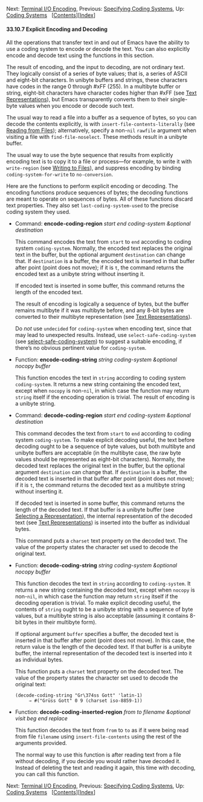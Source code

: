 <!-- This is the GNU Emacs Lisp Reference Manual
corresponding to Emacs version 27.2.

Copyright (C) 1990-1996, 1998-2021 Free Software Foundation,
Inc.

Permission is granted to copy, distribute and/or modify this document
under the terms of the GNU Free Documentation License, Version 1.3 or
any later version published by the Free Software Foundation; with the
Invariant Sections being "GNU General Public License," with the
Front-Cover Texts being "A GNU Manual," and with the Back-Cover
Texts as in (a) below.  A copy of the license is included in the
section entitled "GNU Free Documentation License."

(a) The FSF's Back-Cover Text is: "You have the freedom to copy and
modify this GNU manual.  Buying copies from the FSF supports it in
developing GNU and promoting software freedom." -->

<!-- Created by GNU Texinfo 6.7, http://www.gnu.org/software/texinfo/ -->

Next: [Terminal I/O Encoding](Terminal-I_002fO-Encoding.html), Previous: [Specifying Coding Systems](Specifying-Coding-Systems.html), Up: [Coding Systems](Coding-Systems.html)   \[[Contents](index.html#SEC_Contents "Table of contents")]\[[Index](Index.html "Index")]

#### 33.10.7 Explicit Encoding and Decoding

All the operations that transfer text in and out of Emacs have the ability to use a coding system to encode or decode the text. You can also explicitly encode and decode text using the functions in this section.

The result of encoding, and the input to decoding, are not ordinary text. They logically consist of a series of byte values; that is, a series of ASCII and eight-bit characters. In unibyte buffers and strings, these characters have codes in the range 0 through #xFF (255). In a multibyte buffer or string, eight-bit characters have character codes higher than #xFF (see [Text Representations](Text-Representations.html)), but Emacs transparently converts them to their single-byte values when you encode or decode such text.

The usual way to read a file into a buffer as a sequence of bytes, so you can decode the contents explicitly, is with `insert-file-contents-literally` (see [Reading from Files](Reading-from-Files.html)); alternatively, specify a non-`nil` `rawfile` argument when visiting a file with `find-file-noselect`. These methods result in a unibyte buffer.

The usual way to use the byte sequence that results from explicitly encoding text is to copy it to a file or process—for example, to write it with `write-region` (see [Writing to Files](Writing-to-Files.html)), and suppress encoding by binding `coding-system-for-write` to `no-conversion`.

Here are the functions to perform explicit encoding or decoding. The encoding functions produce sequences of bytes; the decoding functions are meant to operate on sequences of bytes. All of these functions discard text properties. They also set `last-coding-system-used` to the precise coding system they used.

*   Command: **encode-coding-region** *start end coding-system \&optional destination*

    This command encodes the text from `start` to `end` according to coding system `coding-system`. Normally, the encoded text replaces the original text in the buffer, but the optional argument `destination` can change that. If `destination` is a buffer, the encoded text is inserted in that buffer after point (point does not move); if it is `t`, the command returns the encoded text as a unibyte string without inserting it.

    If encoded text is inserted in some buffer, this command returns the length of the encoded text.

    The result of encoding is logically a sequence of bytes, but the buffer remains multibyte if it was multibyte before, and any 8-bit bytes are converted to their multibyte representation (see [Text Representations](Text-Representations.html)).

    Do *not* use `undecided` for `coding-system` when encoding text, since that may lead to unexpected results. Instead, use `select-safe-coding-system` (see [select-safe-coding-system](User_002dChosen-Coding-Systems.html)) to suggest a suitable encoding, if there’s no obvious pertinent value for `coding-system`.

<!---->

*   Function: **encode-coding-string** *string coding-system \&optional nocopy buffer*

    This function encodes the text in `string` according to coding system `coding-system`. It returns a new string containing the encoded text, except when `nocopy` is non-`nil`, in which case the function may return `string` itself if the encoding operation is trivial. The result of encoding is a unibyte string.

<!---->

*   Command: **decode-coding-region** *start end coding-system \&optional destination*

    This command decodes the text from `start` to `end` according to coding system `coding-system`. To make explicit decoding useful, the text before decoding ought to be a sequence of byte values, but both multibyte and unibyte buffers are acceptable (in the multibyte case, the raw byte values should be represented as eight-bit characters). Normally, the decoded text replaces the original text in the buffer, but the optional argument `destination` can change that. If `destination` is a buffer, the decoded text is inserted in that buffer after point (point does not move); if it is `t`, the command returns the decoded text as a multibyte string without inserting it.

    If decoded text is inserted in some buffer, this command returns the length of the decoded text. If that buffer is a unibyte buffer (see [Selecting a Representation](Selecting-a-Representation.html)), the internal representation of the decoded text (see [Text Representations](Text-Representations.html)) is inserted into the buffer as individual bytes.

    This command puts a `charset` text property on the decoded text. The value of the property states the character set used to decode the original text.

<!---->

*   Function: **decode-coding-string** *string coding-system \&optional nocopy buffer*

    This function decodes the text in `string` according to `coding-system`. It returns a new string containing the decoded text, except when `nocopy` is non-`nil`, in which case the function may return `string` itself if the decoding operation is trivial. To make explicit decoding useful, the contents of `string` ought to be a unibyte string with a sequence of byte values, but a multibyte string is also acceptable (assuming it contains 8-bit bytes in their multibyte form).

    If optional argument `buffer` specifies a buffer, the decoded text is inserted in that buffer after point (point does not move). In this case, the return value is the length of the decoded text. If that buffer is a unibyte buffer, the internal representation of the decoded text is inserted into it as individual bytes.

    This function puts a `charset` text property on the decoded text. The value of the property states the character set used to decode the original text:

        (decode-coding-string "Gr\374ss Gott" 'latin-1)
             ⇒ #("Grüss Gott" 0 9 (charset iso-8859-1))

<!---->

*   Function: **decode-coding-inserted-region** *from to filename \&optional visit beg end replace*

    This function decodes the text from `from` to `to` as if it were being read from file `filename` using `insert-file-contents` using the rest of the arguments provided.

    The normal way to use this function is after reading text from a file without decoding, if you decide you would rather have decoded it. Instead of deleting the text and reading it again, this time with decoding, you can call this function.

Next: [Terminal I/O Encoding](Terminal-I_002fO-Encoding.html), Previous: [Specifying Coding Systems](Specifying-Coding-Systems.html), Up: [Coding Systems](Coding-Systems.html)   \[[Contents](index.html#SEC_Contents "Table of contents")]\[[Index](Index.html "Index")]
